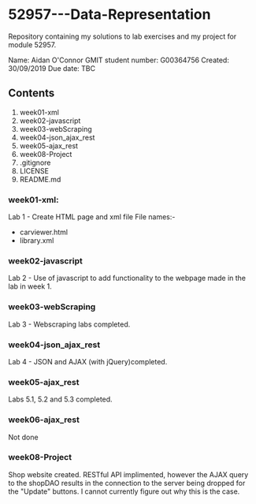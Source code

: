# 52957---Data-Representation
Repository containing my solutions to lab exercises and my project for module 52957.


Name:                Aidan O'Connor
GMIT student number: G00364756
Created:             30/09/2019
Due date:            TBC

## Contents
1. week01-xml
2. week02-javascript
3. week03-webScraping
4. week04-json_ajax_rest
5. week05-ajax_rest
6. week08-Project
7. .gitignore
8. LICENSE
9. README.md

### week01-xml: 
Lab 1 - Create HTML page and xml file
File names:-
* carviewer.html
* library.xml

### week02-javascript
Lab 2 - Use of javascript to add functionality to the webpage made in the lab in week 1.

### week03-webScraping
Lab 3 - Webscraping labs completed.

### week04-json_ajax_rest
Lab 4 - JSON and AJAX (with jQuery)completed.

### week05-ajax_rest
Labs 5.1, 5.2 and 5.3 completed.

### week06-ajax_rest
Not done

### week08-Project
Shop website created. RESTful API implimented, however the AJAX query to the shopDAO results in the connection to the server being dropped for the "Update" buttons. I cannot currently figure out why this is the case.